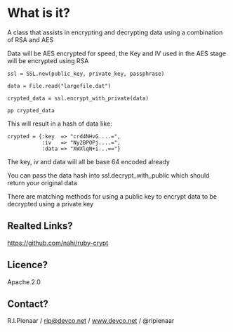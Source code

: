 What is it?
===========

A class that assists in encrypting and decrypting data using a
combination of RSA and AES

Data will be AES encrypted for speed, the Key and IV used in
the AES stage will be encrypted using RSA

	ssl = SSL.new(public_key, private_key, passphrase)

	data = File.read("largefile.dat")

	crypted_data = ssl.encrypt_with_private(data)

	pp crypted_data

This will result in a hash of data like:

	crypted = {:key  => "crd4NHvG....=",
	           :iv   => "Ny2BPOPj....=",
	           :data => "XWXlqN+i...=="}

The key, iv and data will all be base 64 encoded already

You can pass the data hash into ssl.decrypt_with_public which
should return your original data

There are matching methods for using a public key to encrypt
data to be decrypted using a private key

Realted Links?
--------------

https://github.com/nahi/ruby-crypt

Licence?
--------

Apache 2.0

Contact?
--------

R.I.Pienaar / rip@devco.net / www.devco.net / @ripienaar
